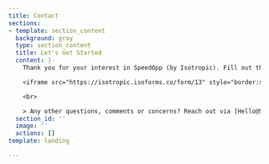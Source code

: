 ```yaml
---
title: Contact
sections:
- template: section_content
  background: gray
  type: section_content
  title: Let's Get Started
  content: |-
    Thank you for your interest in SpeedOpp (by Isotropic). Fill out this quick form, and we'll get in touch within 1 business day to speak about our service.

    <iframe src="https://isotropic.isoforms.co/form/13" style="border:solid 1px #F7F9FB;width:100%;height:250px;"></iframe>

    <br>

    > Any other questions, comments or concerns? Reach out via [Hello@SpeedOpp.com](mailto:hello@speedopp.com)
  section_id: ''
  image: ''
  actions: []
template: landing

---
```

